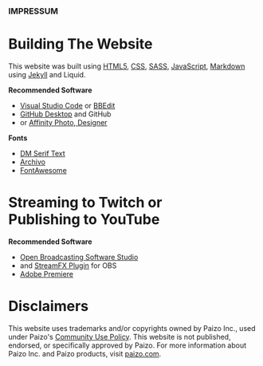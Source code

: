 ### IMPRESSUM

# Building The Website

This website was built using [HTML5](https://en.wikipedia.org/wiki/HTML5), [CSS](https://en.wikipedia.org/wiki/CSS), [SASS](https://en.wikipedia.org/wiki/Sass_(stylesheet_language)), [JavaScript](https://en.wikipedia.org/wiki/JavaScript), [Markdown](https://en.wikipedia.org/wiki/Markdown) using [Jekyll](https://en.wikipedia.org/wiki/Jekyll_(software)) and Liquid.

**Recommended Software**
* [Visual Studio Code](https://code.visualstudio.com/) or [BBEdit](https://www.barebones.com/products/bbedit/)
* [GitHub Desktop](https://desktop.github.com/) and GitHub
* or [Affinity Photo, Designer](https://affinity.serif.com/en-us/)

**Fonts**
* [DM Serif Text](https://fonts.google.com/specimen/DM+Serif+Text)
* [Archivo](https://fonts.google.com/specimen/Archivo)
* [FontAwesome](https://fontawesome.com/)

# Streaming to Twitch or<br />Publishing to YouTube

**Recommended Software**
* [Open Broadcasting Software Studio](https://obsproject.com/)
* and [StreamFX Plugin](https://obsproject.com/forum/resources/streamfx-for-obs-studio.578/) for OBS
* [Adobe Premiere](https://www.adobe.com/products/premiere.html)

# Disclaimers

This website uses trademarks and/or copyrights owned by Paizo Inc., used under Paizo's [Community Use Policy](https://paizo.com/communityuse). This website is not published, endorsed, or specifically approved by Paizo. For more information about Paizo Inc. and Paizo products, visit [paizo.com](https://paizo.com/).